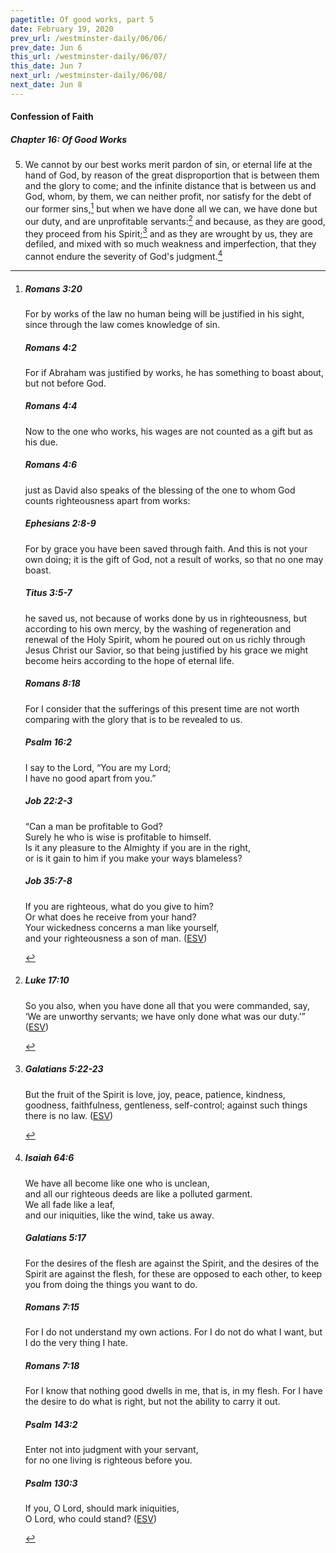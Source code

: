 ```yaml
---
pagetitle: Of good works, part 5
date: February 19, 2020
prev_url: /westminster-daily/06/06/
prev_date: Jun 6
this_url: /westminster-daily/06/07/
this_date: Jun 7
next_url: /westminster-daily/06/08/
next_date: Jun 8
---
```


#### Confession of Faith

##### Chapter 16: Of Good Works

5. We cannot by our best works merit pardon of sin, or eternal life at the hand of God, by reason of the great disproportion that is between them and the glory to come; and the infinite distance that is between us and God, whom, by them, we can neither profit, nor satisfy for the debt of our former sins,[^fnref:wcf1] but when we have done all we can, we have done but our duty, and are unprofitable servants:[^fnref:wcf2] and because, as they are good, they proceed from his Spirit;[^fnref:wcf3] and as they are wrought by us, they are defiled, and mixed with so much weakness and imperfection, that they cannot endure the severity of God's judgment.[^fnref:wcf4]

[^fnref:wcf1]: <div class="esv"><h5>Romans 3:20</h5> <div class="esv-text"><p id="p45003020.01-1">For by works of the law no human being will be justified in his sight, since through the law comes knowledge of sin.</p> </div><h5>Romans 4:2</h5> <div class="esv-text"><p id="p45004002.01-2">For if Abraham was justified by works, he has something to boast about, but not before God.</p> </div><h5>Romans 4:4</h5> <div class="esv-text"><p id="p45004004.01-3">Now to the one who works, his wages are not counted as a gift but as his due.</p> </div><h5>Romans 4:6</h5> <div class="esv-text"><p id="p45004006.01-4">just as David also speaks of the blessing of the one to whom God counts righteousness apart from works:</p> </div><h5>Ephesians 2:8-9</h5> <div class="esv-text"><p id="p49002008.01-5">For by grace you have been saved through faith. And this is not your own doing; it is the gift of God, not a result of works, so that no one may boast.</p> </div><h5>Titus 3:5-7</h5> <div class="esv-text"><p id="p56003005.01-6">he saved us, not because of works done by us in righteousness, but according to his own mercy, by the washing of regeneration and renewal of the Holy Spirit, whom he poured out on us richly through Jesus Christ our Savior, so that being justified by his grace we might become heirs according to the hope of eternal life.</p> </div><h5>Romans 8:18</h5> <div class="esv-text"> <p id="p45008018.03-7">For I consider that the sufferings of this present time are not worth comparing with the glory that is to be revealed to us.</p> </div><h5>Psalm 16:2</h5> <div class="esv-text"><div class="block-indent"> <p class="line-group" id="p19016002.01-8">I say to the <span class="small-caps">Lord</span>, &#8220;You are my Lord;<br /> <span class="indent"></span>I have no good apart from you.&#8221;</p> </div> </div><h5>Job 22:2-3</h5> <div class="esv-text"><div class="block-indent"> <p class="line-group" id="p18022002.01-9">&#8220;Can a man be profitable to God?<br /> <span class="indent"></span>Surely he who is wise is profitable to himself.<br />  Is it any pleasure to the Almighty if you are in the right,<br /> <span class="indent"></span>or is it gain to him if you make your ways blameless?</p> </div> </div><h5>Job 35:7-8</h5> <div class="esv-text"><div class="block-indent"> <p class="line-group" id="p18035007.01-10">If you are righteous, what do you give to him?<br /> <span class="indent"></span>Or what does he receive from your hand?<br />  Your wickedness concerns a man like yourself,<br /> <span class="indent"></span>and your righteousness a son of man.  (<a href="http://www.esv.org" class="copyright">ESV</a>)</p> </div> </div> </div>

[^fnref:wcf2]: <div class="esv"><h5>Luke 17:10</h5> <div class="esv-text"><p id="p42017010.01-1"><span class="woc">So you also, when you have done all that you were commanded, say, &#8216;We are unworthy servants; we have only done what was our duty.&#8217;&#8221;</span>  (<a href="http://www.esv.org" class="copyright">ESV</a>)</p> </div> </div>

[^fnref:wcf3]: <div class="esv"><h5>Galatians 5:22-23</h5> <div class="esv-text"><p id="p48005022.01-1">But the fruit of the Spirit is love, joy, peace, patience, kindness, goodness, faithfulness, gentleness, self-control; against such things there is no law.  (<a href="http://www.esv.org" class="copyright">ESV</a>)</p> </div> </div>

[^fnref:wcf4]: <div class="esv"><h5>Isaiah 64:6</h5> <div class="esv-text"><div class="block-indent"> <p class="line-group" id="p23064006.01-1">We have all become like one who is unclean,<br /> <span class="indent"></span>and all our righteous deeds are like a polluted garment.<br /> We all fade like a leaf,<br /> <span class="indent"></span>and our iniquities, like the wind, take us away.</p> </div> </div><h5>Galatians 5:17</h5> <div class="esv-text"><p id="p48005017.01-2">For the desires of the flesh are against the Spirit, and the desires of the Spirit are against the flesh, for these are opposed to each other, to keep you from doing the things you want to do.</p> </div><h5>Romans 7:15</h5> <div class="esv-text"><p id="p45007015.01-3">For I do not understand my own actions. For I do not do what I want, but I do the very thing I hate.</p> </div><h5>Romans 7:18</h5> <div class="esv-text"><p id="p45007018.01-4">For I know that nothing good dwells in me, that is, in my flesh. For I have the desire to do what is right, but not the ability to carry it out.</p> </div><h5>Psalm 143:2</h5> <div class="esv-text"><div class="block-indent"> <p class="line-group" id="p19143002.01-5">Enter not into judgment with your servant,<br /> <span class="indent"></span>for no one living is righteous before you.</p> </div> </div><h5>Psalm 130:3</h5> <div class="esv-text"><div class="block-indent"> <p class="line-group" id="p19130003.01-6">If you, O <span class="small-caps">Lord</span>, should mark iniquities,<br /> <span class="indent"></span>O Lord, who could stand?  (<a href="http://www.esv.org" class="copyright">ESV</a>)</p> </div> </div> </div>

